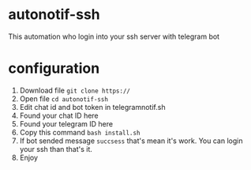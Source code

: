 # autonotif-ssh
This automation who login into your ssh server with telegram bot

# configuration
1. Download file
```git clone https://```
2. Open file ```cd autonotif-ssh```
3. Edit chat id and bot token in telegramnotif.sh
4. Found your chat ID here
5. Found your telegram ID here
6. Copy this command
```bash install.sh```
7. If bot sended message ```succsess``` that's mean it's work. You can login your ssh than that's it.
8. Enjoy 
   
